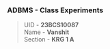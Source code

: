 ### ADBMS - Class Experiments

> UID - <b>23BCS10087</b> <br/>
> Name - <b>Vanshit</b> <br/>
> Section - <b>KRG 1 A</b>
